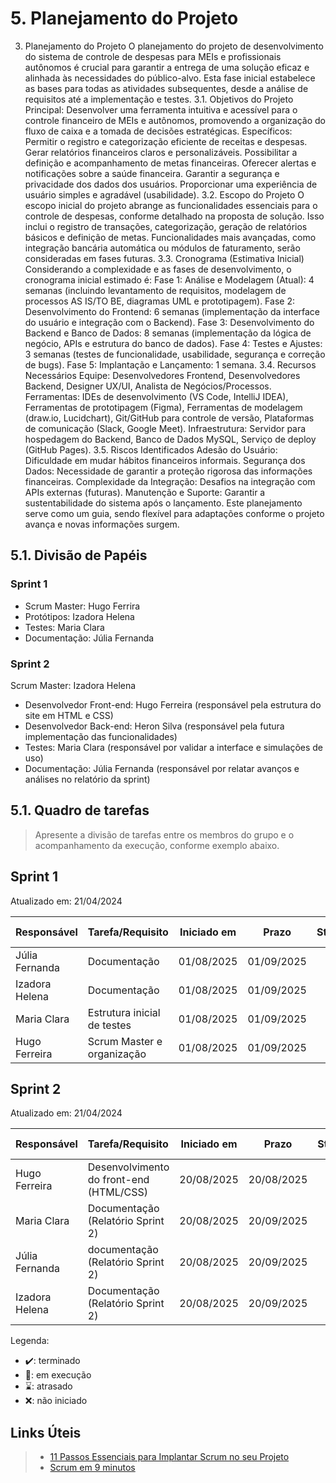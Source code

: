 # 5. Planejamento do Projeto

3. Planejamento do Projeto 
O planejamento do projeto de desenvolvimento do sistema de controle de despesas para MEIs e profissionais autônomos é crucial para garantir a entrega de uma solução eficaz e alinhada às necessidades do público-alvo. Esta fase inicial estabelece as bases para todas as atividades subsequentes, desde a análise de requisitos até a implementação e testes. 
3.1. Objetivos do Projeto 
Principal: Desenvolver uma ferramenta intuitiva e acessível para o controle financeiro de MEIs e autônomos, promovendo a organização do fluxo de caixa e a tomada de decisões estratégicas. 
Específicos: 
Permitir o registro e categorização eficiente de receitas e despesas. Gerar relatórios financeiros claros e personalizáveis. 
Possibilitar a definição e acompanhamento de metas financeiras. 
Oferecer alertas e notificações sobre a saúde financeira. 
Garantir a segurança e privacidade dos dados dos usuários. 
Proporcionar uma experiência de usuário simples e agradável 
(usabilidade). 
3.2. Escopo do Projeto 
O escopo inicial do projeto abrange as funcionalidades essenciais para o controle de despesas, conforme detalhado na proposta de solução. Isso inclui o registro de transações, categorização, geração de relatórios básicos e definição de metas.
Funcionalidades mais avançadas, como integração bancária automática ou módulos de faturamento, serão consideradas em fases futuras. 
3.3. Cronograma (Estimativa Inicial) 
Considerando a complexidade e as fases de desenvolvimento, o cronograma inicial estimado é: 
Fase 1: Análise e Modelagem (Atual): 4 semanas (incluindo levantamento de requisitos, modelagem de processos AS IS/TO BE, diagramas UML e prototipagem). 
Fase 2: Desenvolvimento do Frontend: 6 semanas (implementação da interface do usuário e integração com o Backend). 
Fase 3: Desenvolvimento do Backend e Banco de Dados: 8 semanas (implementação da lógica de negócio, APIs e estrutura do banco de dados). 
Fase 4: Testes e Ajustes: 3 semanas (testes de funcionalidade, usabilidade, segurança e correção de bugs). 
Fase 5: Implantação e Lançamento: 1 semana. 
3.4. Recursos Necessários 
Equipe: Desenvolvedores Frontend, Desenvolvedores Backend, Designer UX/UI, Analista de Negócios/Processos. 
Ferramentas: IDEs de desenvolvimento (VS Code, IntelliJ IDEA), Ferramentas de prototipagem (Figma), Ferramentas de modelagem (draw.io, Lucidchart), Git/GitHub para controle de versão, Plataformas de comunicação (Slack, Google Meet). 
Infraestrutura: Servidor para hospedagem do Backend, Banco de Dados MySQL, Serviço de deploy (GitHub Pages). 
3.5. Riscos Identificados 
Adesão do Usuário: Dificuldade em mudar hábitos financeiros informais. 
Segurança dos Dados: Necessidade de garantir a proteção rigorosa das informações financeiras.
Complexidade da Integração: Desafios na integração com APIs externas (futuras). 
Manutenção e Suporte: Garantir a sustentabilidade do sistema após o lançamento. 
Este planejamento serve como um guia, sendo flexível para adaptações conforme o projeto avança e novas informações surgem. 


## 5.1. Divisão de Papéis

### Sprint 1
* Scrum Master: Hugo Ferrira
* Protótipos: Izadora Helena
* Testes: Maria Clara
* Documentação: Júlia Fernanda

### Sprint 2

Scrum Master: Izadora Helena
* Desenvolvedor Front-end: Hugo Ferreira (responsável pela estrutura do site em HTML e CSS)
* Desenvolvedor Back-end: Heron Silva (responsável pela futura implementação das funcionalidades)
* Testes: Maria Clara (responsável por validar a interface e simulações de uso)
* Documentação: Júlia Fernanda (responsável por relatar avanços e análises no relatório da sprint)

## 5.1. Quadro de tarefas

> Apresente a divisão de tarefas entre os membros do grupo e o acompanhamento da execução, conforme exemplo abaixo.

## Sprint 1

Atualizado em: 21/04/2024

| Responsável   | Tarefa/Requisito | Iniciado em    | Prazo      | Status | Terminado em    |
| :----         |    :----         |      :----:    | :----:     | :----: | :----:          |
| Júlia Fernanda        | Documentação | 01/08/2025     | 01/09/2025 | ⌛    |      |
| Izadora Helena        | Documentação    | 01/08/2025     | 01/09/2025 | ⌛    |                 |
| Maria Clara        | Estrutura inicial de testes  | 01/08/2025     | 01/09/2025 | ⌛     |                 |
| Hugo Ferreira       | Scrum Master e organização  |    01/08/2025        | 01/09/2025 | ⌛    |       |

## Sprint 2

Atualizado em: 21/04/2024

| Responsável   | Tarefa/Requisito | Iniciado em    | Prazo      | Status | Terminado em    |
| :----         |    :----         |      :----:    | :----:     | :----: | :----:          |
| Hugo Ferreira        | Desenvolvimento do front-end (HTML/CSS)        | 20/08/2025     | 20/08/2025  | ✔️    | 05/01/2005      |
| Maria Clara        | Documentação (Relatório Sprint 2)    | 20/08/2025      | 20/09/2025 | 📝    |                 |
| Júlia Fernanda        | documentação (Relatório Sprint 2) | 20/08/2025      | 20/09/2025 | ⌛     |                 |
| Izadora Helena        | Documentação (Relatório Sprint 2)  |  20/08/2025     | 20/09/2025 | ⌛    |       |


Legenda:
- ✔️: terminado
- 📝: em execução
- ⌛: atrasado
- ❌: não iniciado



## Links Úteis
> - [11 Passos Essenciais para Implantar Scrum no seu Projeto](https://mindmaster.com.br/scrum-11-passos/)
> - [Scrum em 9 minutos](https://www.youtube.com/watch?v=XfvQWnRgxG0)



